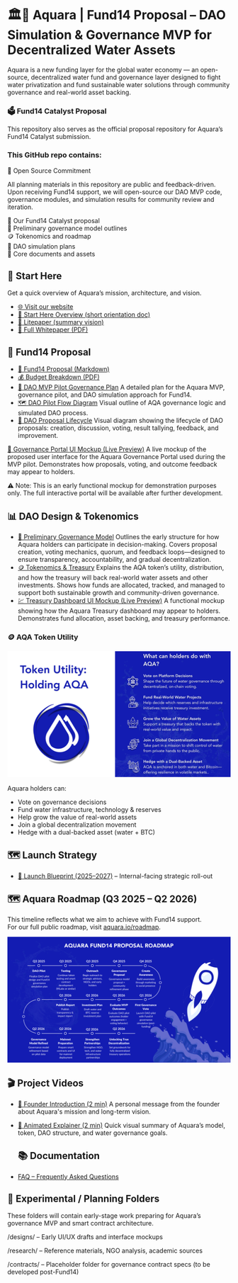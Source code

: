 # 🏛🌊 Aquara | Fund14 Proposal – DAO Simulation & Governance MVP for Decentralized Water Assets

Aquara is a new funding layer for the global water economy — an open-source, decentralized water fund and governance layer designed to fight water privatization and fund sustainable water solutions through community governance and real-world asset backing.

### 🗳️ Fund14 Catalyst Proposal
This repository also serves as the official proposal repository for Aquara’s Fund14 Catalyst submission.

### This GitHub repo contains:

🧩 Open Source Commitment  

All planning materials in this repository are public and feedback-driven. Upon receiving Fund14 support, we will open-source our DAO MVP code, governance modules, and simulation results for community review and iteration.

📄 Our Fund14 Catalyst proposal  
🧠 Preliminary governance model outlines  
🪙 Tokenomics and roadmap  
🧪 DAO simulation plans  
📂 Core documents and assets  

## 🔗 Start Here

Get a quick overview of Aquara’s mission, architecture, and vision.

- [🌐 Visit our website](https://aquara.io)
- [🧭 Start Here Overview (short orientation doc)](https://drive.google.com/file/d/1zaSm0HRqofiqqE2vp_2DebN9n7Hu7M7S/view?usp=sharing)
- [📄 Litepaper (summary vision)](https://drive.google.com/file/d/13TNf74iXeh9C9j7FEjtnZ0IoVR_I0A_Z/view?usp=sharing)
- [📘 Full Whitepaper (PDF)](https://drive.google.com/file/d/1EJeiwv_9_CiSVi_LokZL6-zvBADQoVB3/view?usp=sharing)

## 💸 Fund14 Proposal

- [📄 Fund14 Proposal (Markdown)](proposal.md)
- [💰 Budget Breakdown (PDF)](./assets/Aquara_Catalyst_F14_Budget.pdf)
- [🧪 DAO MVP Pilot Governance Plan](https://drive.google.com/file/d/1iE_0KmGDvRxBcBaxtTqjPOkVopvn1iQl/view?usp=sharing)
  A detailed plan for the Aquara MVP, governance pilot, and DAO simulation approach for Fund14.
- [🗺 DAO Pilot Flow Diagram](./assets/DAO_Flow_Diagram.png)
  Visual outline of AQA governance logic and simulated DAO process.
- [🧭 DAO Proposal Lifecycle](./assets/DAO_Proposal_Lifecycle.png)
  Visual diagram showing the lifecycle of DAO proposals: creation, discussion, voting, result tallying, feedback, and improvement.

[🔮 Governance Portal UI Mockup (Live Preview)](https://app--aquara-governance-portal-84163bcd.base44.app)
  A live mockup of the proposed user interface for the Aquara Governance Portal used during the MVP pilot. Demonstrates how proposals, voting, and outcome feedback may appear to holders.
  
  ⚠️ Note: This is an early functional mockup for demonstration purposes only. The full interactive portal will be available after further development.

## 📊 DAO Design & Tokenomics

- [🧠 Preliminary Governance Model](https://www.aquara.io/_files/ugd/6d59ef_db50001936c6464db4ebafb342d2f41f.pdf)
Outlines the early structure for how Aquara holders can participate in decision-making. Covers proposal creation, voting mechanics, quorum, and feedback loops—designed to ensure transparency, accountability, and gradual decentralization.
- [🪙 Tokenomics & Treasury](https://www.aquara.io/_files/ugd/6d59ef_7a799203d6df4720add4f3ba11807382.pdf)
Explains the AQA token’s utility, distribution, and how the treasury will back real-world water assets and other investments. Shows how funds are allocated, tracked, and managed to support both sustainable growth and community-driven governance.
- [💹 Treasury Dashboard UI Mockup (Live Preview)](https://app--aquara-dashboard-e7c7522f.base44.app)
A functional mockup showing how the Aquara Treasury dashboard may appear to holders. Demonstrates fund allocation, asset backing, and treasury performance.

### 🪙 AQA Token Utility

<img src="./assets/aqa-token-utility.png" width="700"/>

Aquara holders can:
- Vote on governance decisions
- Fund water infrastructure, technology & reserves
- Help grow the value of real-world assets
- Join a global decentralization movement
- Hedge with a dual-backed asset (water + BTC)

## 🗺️ Launch Strategy

- [📅 Launch Blueprint (2025–2027)](https://drive.google.com/file/d/1WBg79isRDq532cxkcSPcBF3-ZAY440Pf/view) – Internal-facing strategic roll-out

## 🗺️ Aquara Roadmap (Q3 2025 – Q2 2026)

This timeline reflects what we aim to achieve with Fund14 support.  
For our full public roadmap, visit [aquara.io/roadmap](https://www.aquara.io/roadmap).

![Aquara Roadmap](./assets/roadmap-2025-2026.png)

## 🎬 Project Videos

- [🔹 Founder Introduction (2 min)](https://www.youtube.com/watch?v=ChHVROUFp8g)
  A personal message from the founder about Aquara's mission and long-term vision.

- [🔹 Animated Explainer (2 min)](https://www.youtube.com/watch?v=ZFZ48x9umt8)
  Quick visual summary of Aquara’s model, token, DAO structure, and water governance goals.

  ## 📚 Documentation

- [FAQ – Frequently Asked Questions](faq.md)

## 🧪 Experimental / Planning Folders

These folders will contain early-stage work preparing for Aquara’s governance MVP and smart contract architecture.

/designs/ – Early UI/UX drafts and interface mockups

/research/ – Reference materials, NGO analysis, academic sources

/contracts/ – Placeholder folder for governance contract specs (to be developed post-Fund14)
